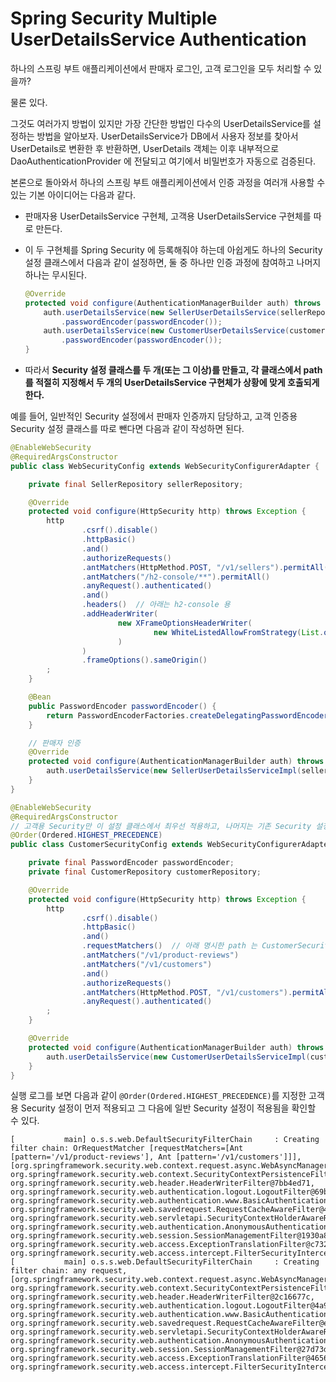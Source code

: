 # Spring Security Multiple UserDetailsService Authentication

하나의 스프링 부트 애플리케이션에서 판매자 로그인, 고객 로그인을 모두 처리할 수 있을까?

물론 있다.

그것도 여러가지 방법이 있지만 가장 간단한 방법인 다수의 UserDetailsService를 설정하는 방법을 알아보자. UserDetailsService가 DB에서 사용자 정보를 찾아서 UserDetails로 변환한 후 반환하면, UserDetails 객체는 이후 내부적으로 DaoAuthenticationProvider 에 전달되고 여기에서 비밀번호가 자동으로 검증된다.

본론으로 돌아와서 하나의 스프링 부트 애플리케이션에서 인증 과정을 여러개 사용할 수 있는 기본 아이디어는 다음과 같다.

- 판매자용 UserDetailsService 구현체, 고객용 UserDetailsService 구현체를 따로 만든다.
- 이 두 구현체를 Spring Security 에 등록해줘야 하는데 아쉽게도 하나의 Security 설정 클래스에서 다음과 같이 설정하면, 둘 중 하나만 인증 과정에 참여하고 나머지 하나는 무시된다.

    ```java
    @Override
    protected void configure(AuthenticationManagerBuilder auth) throws Exception {
        auth.userDetailsService(new SellerUserDetailsService(sellerRepository))
            .passwordEncoder(passwordEncoder());
        auth.userDetailsService(new CustomerUserDetailsService(customerRepository))
            .passwordEncoder(passwordEncoder());
    }
    ```

- 따라서 **Security 설정 클래스를 두 개(또는 그 이상)를 만들고, 각 클래스에서 path 를 적절히 지정해서 두 개의 UserDetailsService 구현체가 상황에 맞게 호출되게 한다.**

예를 들어, 일반적인 Security 설정에서 판매자 인증까지 담당하고, 고객 인증용 Security 설정 클래스를 따로 뺀다면 다음과 같이 작성하면 된다.

```java
@EnableWebSecurity
@RequiredArgsConstructor
public class WebSecurityConfig extends WebSecurityConfigurerAdapter {

    private final SellerRepository sellerRepository;

    @Override
    protected void configure(HttpSecurity http) throws Exception {
        http
                .csrf().disable()
                .httpBasic()
                .and()
                .authorizeRequests()
                .antMatchers(HttpMethod.POST, "/v1/sellers").permitAll()
                .antMatchers("/h2-console/**").permitAll()
                .anyRequest().authenticated()
                .and()
                .headers()  // 아래는 h2-console 용
                .addHeaderWriter(
                        new XFrameOptionsHeaderWriter(
                                new WhiteListedAllowFromStrategy(List.of("localhost"))
                        )
                )
                .frameOptions().sameOrigin()
        ;
    }

    @Bean
    public PasswordEncoder passwordEncoder() {
        return PasswordEncoderFactories.createDelegatingPasswordEncoder();
    }

    // 판매자 인증
    @Override
    protected void configure(AuthenticationManagerBuilder auth) throws Exception {
        auth.userDetailsService(new SellerUserDetailsServiceImpl(sellerRepository)).passwordEncoder(passwordEncoder());
    }
}

```

```java
@EnableWebSecurity
@RequiredArgsConstructor
// 고객용 Security만 이 설정 클래스에서 최우선 적용하고, 나머지는 기존 Security 설정 클래스에서 처리
@Order(Ordered.HIGHEST_PRECEDENCE)
public class CustomerSecurityConfig extends WebSecurityConfigurerAdapter {

    private final PasswordEncoder passwordEncoder;
    private final CustomerRepository customerRepository;

    @Override
    protected void configure(HttpSecurity http) throws Exception {
        http
                .csrf().disable()
                .httpBasic()
                .and()
                .requestMatchers()  // 아래 명시한 path 는 CustomerSecurityConfig에서 담당
                .antMatchers("/v1/product-reviews")
                .antMatchers("/v1/customers")
                .and()
                .authorizeRequests()
                .antMatchers(HttpMethod.POST, "/v1/customers").permitAll()
                .anyRequest().authenticated()
        ;
    }

    @Override
    protected void configure(AuthenticationManagerBuilder auth) throws Exception {
        auth.userDetailsService(new CustomerUserDetailsServiceImpl(customerRepository)).passwordEncoder(passwordEncoder);
    }
}

```

실행 로그를 보면 다음과 같이 `@Order(Ordered.HIGHEST_PRECEDENCE)`를 지정한 고객용 Security 설정이 먼저 적용되고 그 다음에 일반 Security 설정이 적용됨을 확인할 수 있다.

```
[           main] o.s.s.web.DefaultSecurityFilterChain     : Creating filter chain: OrRequestMatcher [requestMatchers=[Ant [pattern='/v1/product-reviews'], Ant [pattern='/v1/customers']]], [org.springframework.security.web.context.request.async.WebAsyncManagerIntegrationFilter@58739e5e, org.springframework.security.web.context.SecurityContextPersistenceFilter@456aa471, org.springframework.security.web.header.HeaderWriterFilter@7bb4ed71, org.springframework.security.web.authentication.logout.LogoutFilter@69ba3f4e, org.springframework.security.web.authentication.www.BasicAuthenticationFilter@1657b017, org.springframework.security.web.savedrequest.RequestCacheAwareFilter@4cfcac13, org.springframework.security.web.servletapi.SecurityContextHolderAwareRequestFilter@4276ad40, org.springframework.security.web.authentication.AnonymousAuthenticationFilter@4e2cdc51, org.springframework.security.web.session.SessionManagementFilter@1930a804, org.springframework.security.web.access.ExceptionTranslationFilter@c732e1c, org.springframework.security.web.access.intercept.FilterSecurityInterceptor@1d944fc0]
[           main] o.s.s.web.DefaultSecurityFilterChain     : Creating filter chain: any request, [org.springframework.security.web.context.request.async.WebAsyncManagerIntegrationFilter@734a149a, org.springframework.security.web.context.SecurityContextPersistenceFilter@7fd751de, org.springframework.security.web.header.HeaderWriterFilter@2c16677c, org.springframework.security.web.authentication.logout.LogoutFilter@4a9869a8, org.springframework.security.web.authentication.www.BasicAuthenticationFilter@75e0a54c, org.springframework.security.web.savedrequest.RequestCacheAwareFilter@e162a35, org.springframework.security.web.servletapi.SecurityContextHolderAwareRequestFilter@1124910c, org.springframework.security.web.authentication.AnonymousAuthenticationFilter@6ce9771c, org.springframework.security.web.session.SessionManagementFilter@27d73d22, org.springframework.security.web.access.ExceptionTranslationFilter@4656fcc5, org.springframework.security.web.access.intercept.FilterSecurityInterceptor@4ced17f3]
```
